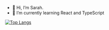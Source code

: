 - 👋 Hi, I’m Sarah.
- 🌱 I’m currently learning React and TypeScript

[![Top Langs](https://github-readme-stats.vercel.app/api/top-langs/?username=sarahc-dev&hide_progress=false)](https://github.com/sarahc-dev/github-readme-stats)


<!---
sazzledazzle/sazzledazzle is a ✨ special ✨ repository because its `README.md` (this file) appears on your GitHub profile.
You can click the Preview link to take a look at your changes.
--->

